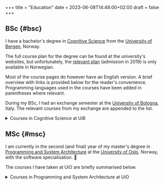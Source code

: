 +++
title = "Education"
date = 2023-06-08T14:48:00+02:00
draft = false
+++

## BSc {#bsc}

I have a bachelor's degree in [Cognitive Science](https://www.uib.no/en/studies/BASV-KOGNI) from the [University of Bergen](https://www.uib.no/), Norway.

The full course plan for the degree can be found at the university's websites,
but unfortunately, the [relevant plan](https://www.uib.no/infomedia/154615/tatt-opp-p%C3%A5-kogvit-f%C3%B8r-2022) (admission in 2019) is only available in
Norwegian.

Most of the course pages do however have an English version. A brief overview
with links is
provided below for the reader's convenience. Programming languages used in the
courses have been added in parentheses where relevant.

During my BSc, I had an exchange semester at the
[University of Bologna](https://www.unibo.it/it), Italy. The relevant courses from my exchange are appended to the list.

<details>
<summary>Courses in Cognitive Science at UiB</summary>
<div class="details">

-   [KOGVIT101](https://www.uib.no/emne/KOGVIT101) - Introduction to the Cognitive Sciences
-   [INF100](https://www.uib.no/en/course/INF101) - Introduction to Programming (Python)
-   [EXFAC00SK](https://www.uib.no/en/course/EXFAC00SK) - Basic Linguistics
-   [DASPSTAT](https://www.uib.no/en/course/DASPSTAT) - Statistics for the Cognitive Sciences
-   [LOG110](https://www.uib.no/en/course/LOG110) - Introduction to Formal Logic
-   [LOG111](https://www.uib.no/en/course/LOG111) - Deduction and Meta-Logic
-   [INF101](https://www.uib.no/en/course/INF101) - Object-Oriented Programming (Java)
-   [LING122](https://www.uib.no/en/course/LING122) - Languages and Cognition
-   [INFO282](https://www.uib.no/emne/INFO282) - Knowledge Representation and Reasoning (Prolog)
-   [INF122](https://www.uib.no/en/course/INF122) - Functional Programming (Haskell)
-   [FIL105](https://www.uib.no/en/course/FIL105) - Philosophy of Mind
-   [PSYK120](https://www.uib.no/en/course/PSYK120) - Biological and Cognitive Psychology
-   [EXPHIL-PSSEM](https://www.uib.no/en/course/EXPHIL-PSSEM) - Examen Facultatum in Psychology
-   [INFO135](https://www.uib.no/emne/INFO135) - Advanced Programming (Algorithms, Data Structures, and Programming) (Python)
-   [INF223](https://www.uib.no/en/course/INF223) - Category Theory
-   [INF227](https://www.uib.no/en/course/INF227) - Mathematical Logic
-   [MAT121](https://www.uib.no/en/course/MAT121) - Linear Algebra

And instead of the following courses (left), I had the equivalent courses at
the University of Bologna (right):

-   MAT111 -&gt; [79184](https://www.unibo.it/en/teaching/course-unit-catalogue/course-unit/2021/403275) - Calculus I
-   INF102 -&gt; [91256](https://www.unibo.it/en/teaching/course-unit-catalogue/course-unit/2021/446600) - Algorithms and Programming (Python)
-   Free credits -&gt; [90106](https://www.unibo.it/en/teaching/course-unit-catalogue/course-unit/2021/443719) - Ingegneria del Software (JavaScript)
</div>
</details>


## MSc {#msc}

I am currently in the second (and final) year of my master's degree in
[Programming and System Architecture](https://www.uio.no/studier/program/informatikk-programmering-master/) at the [University of Oslo](https://www.uio.no/), Norway, with the
software specialisation. 🌱

The courses I have taken at UiO are briefly summarised below.

<details>
<summary>Courses in Programming and System Architecture at UiO</summary>
<div class="details">

-   [IN5130](https://www.uio.no/studier/emner/matnat/ifi/IN5130/index-eng.html) - Modelling Unassailable IT-Systems
-   [IN5170](https://www.uio.no/studier/emner/matnat/ifi/IN5170/index-eng.html) - Models of Concurrency
-   [TEK5510](https://www.uio.no/studier/emner/matnat/its/TEK5510/index-eng.html) - Security in Operating Systems and Software
-   [IN5570](https://www.uio.no/studier/emner/matnat/ifi/IN5570/index-eng.html) - Distributed Objects
-   [IN5580](https://www.uio.no/studier/emner/matnat/ifi/IN5580/) - Computability Theory
-   [INF5110](https://www.uio.no/studier/emner/matnat/ifi/INF5110/) - Compiler Construction
-   Special Curriculum - Advanced Functional Programming, Semantics, and Types
</div>
</details>
